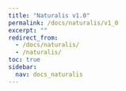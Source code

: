 ```yaml
---
title: "Naturalis v1.0"
permalink: /docs/naturalis/v1_0
excerpt: ""
redirect_from:
  - /docs/naturalis/
  - /naturalis/
toc: true
sidebar:
  nav: docs_naturalis
---
```

